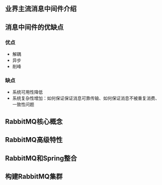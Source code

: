## 业界主流消息中间件介绍

## 消息中间件的优缺点

### 优点

- 解耦
- 异步
- 削峰

### 缺点

- 系统可用性降低
- 系统复杂性增加：如何保证保证消息可靠传输、如何保证消息不被重复消费、一致性问题

## RabbitMQ核心概念

## RabbitMQ高级特性

## RabbitMQ和Spring整合

##  构建RabbitMQ集群

